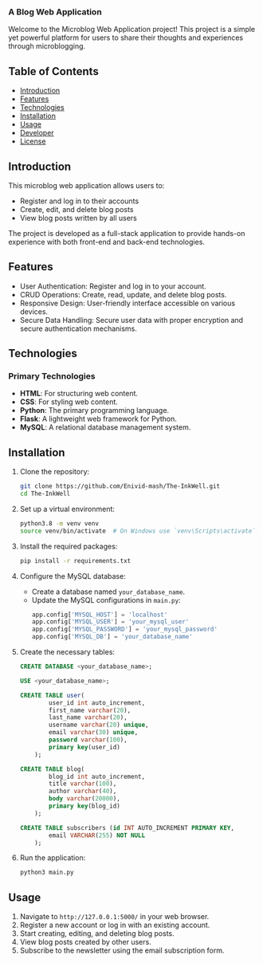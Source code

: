 ### A Blog Web Application

Welcome to the Microblog Web Application project! This project is a simple yet powerful platform for users to share their thoughts and experiences through microblogging.

## Table of Contents
- [Introduction](#introduction)
- [Features](#features)
- [Technologies](#technologies)
- [Installation](#installation)
- [Usage](#usage)
- [Developer](#developer)
- [License](#license)

## Introduction
This microblog web application allows users to:
- Register and log in to their accounts
- Create, edit, and delete blog posts
- View blog posts written by all users

The project is developed as a full-stack application to provide hands-on experience with both front-end and back-end technologies.

## Features
- User Authentication: Register and log in to your account.
- CRUD Operations: Create, read, update, and delete blog posts.
- Responsive Design: User-friendly interface accessible on various devices.
- Secure Data Handling: Secure user data with proper encryption and secure authentication mechanisms.

## Technologies
### Primary Technologies
- **HTML**: For structuring web content.
- **CSS**: For styling web content.
- **Python**: The primary programming language.
- **Flask**: A lightweight web framework for Python.
- **MySQL**: A relational database management system.

## Installation
1. Clone the repository:
    ```bash
    git clone https://github.com/Enivid-mash/The-InkWell.git
    cd The-InkWell 
    ```

2. Set up a virtual environment:
    ```bash
    python3.8 -m venv venv
    source venv/bin/activate  # On Windows use `venv\Scripts\activate`
    ```

3. Install the required packages:
    ```bash
    pip install -r requirements.txt
    ```

4. Configure the MySQL database:
    - Create a database named `your_database_name`.
    - Update the MySQL configurations in `main.py`:
        ```python
        app.config['MYSQL_HOST'] = 'localhost'
        app.config['MYSQL_USER'] = 'your_mysql_user'
        app.config['MYSQL_PASSWORD'] = 'your_mysql_password'
        app.config['MYSQL_DB'] = 'your_database_name'
        ```

5. Create the necessary tables:
    ```sql
	CREATE DATABASE <your_database_name>;

	USE <your_database_name>;

	CREATE TABLE user(
			user_id int auto_increment,
			first_name varchar(20), 
			last_name varchar(20), 
			username varchar(20) unique, 
			email varchar(30) unique, 
			password varchar(100), 
			primary key(user_id)
		);

	CREATE TABLE blog(
			blog_id int auto_increment, 
			title varchar(100), 
			author varchar(40), 
			body varchar(20000), 
			primary key(blog_id)
		);

    CREATE TABLE subscribers (id INT AUTO_INCREMENT PRIMARY KEY, 
			email VARCHAR(255) NOT NULL
	    );
    ```

6. Run the application:
    ```bash
   	python3 main.py 
    ```

## Usage
1. Navigate to `http://127.0.0.1:5000/` in your web browser.
2. Register a new account or log in with an existing account.
3. Start creating, editing, and deleting blog posts.
4. View blog posts created by other users.
5. Subscribe to the newsletter using the email subscription form.
